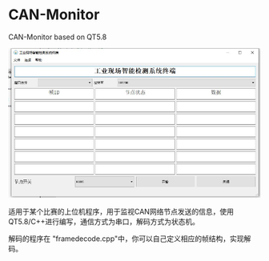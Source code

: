# CAN-Monitor
CAN-Monitor based on QT5.8

![](/image.jpg)

适用于某个比赛的上位机程序，用于监视CAN网络节点发送的信息，使用QT5.8/C++进行编写，通信方式为串口，解码方式为状态机。


解码的程序在 "framedecode.cpp"中，你可以自己定义相应的帧结构，实现解码。

